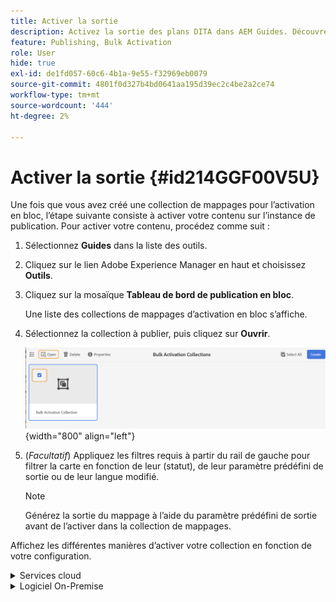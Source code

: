 ```yaml
---
title: Activer la sortie
description: Activez la sortie des plans DITA dans AEM Guides. Découvrez comment activer votre contenu sur l’instance de publication.
feature: Publishing, Bulk Activation
role: User
hide: true
exl-id: de1fd057-60c6-4b1a-9e55-f32969eb0079
source-git-commit: 4801f0d327b4bd0641aa195d39ec2c4be2a2ce74
workflow-type: tm+mt
source-wordcount: '444'
ht-degree: 2%

---
```


# Activer la sortie {#id214GGF00V5U}

Une fois que vous avez créé une collection de mappages pour l’activation en bloc, l’étape suivante consiste à activer votre contenu sur l’instance de publication. Pour activer votre contenu, procédez comme suit :

1. Sélectionnez **Guides** dans la liste des outils.

1. Cliquez sur le lien Adobe Experience Manager en haut et choisissez **Outils**.

1. Cliquez sur la mosaïque **Tableau de bord de publication en bloc**.

   Une liste des collections de mappages d’activation en bloc s’affiche.

1. Sélectionnez la collection à publier, puis cliquez sur **Ouvrir**.

   ![](images/bulk-activation-collection-open.png){width="800" align="left"}

1. \(*Facultatif*\) Appliquez les filtres requis à partir du rail de gauche pour filtrer la carte en fonction de leur \(statut\), de leur paramètre prédéfini de sortie ou de leur langue modifié.

   >[!NOTE]
   >
   >Générez la sortie du mappage à l’aide du paramètre prédéfini de sortie avant de l’activer dans la collection de mappages.


Affichez les différentes manières d’activer votre collection en fonction de votre configuration.

<details>
<summary> Services cloud </summary>

![bulk-collection-publish sur cloud service](images/bulk-activation-collection-quick-publish-CS.png){width="650" align="left"}

Vous pouvez activer la sortie sur les instances **Aperçu** ou **Publication**.

**Aperçu**

* Pour activer la sortie des mappages sélectionnés, sélectionnez la sortie de mappage prégénérée et sélectionnez **Publier sur** > **Aperçu**.
* Pour activer la sortie de tous les plans DITA avec leurs paramètres prédéfinis configurés, cochez la case en regard de la colonne **Plan**, puis sélectionnez **Publier vers** > **Publier**.


**Publication**

* Pour activer la sortie des mappages sélectionnés, sélectionnez la sortie de mappage prégénérée et sélectionnez **Publier vers** > **Publier**.

* Pour activer la sortie de tous les mappages DITA avec leurs paramètres prédéfinis configurés, cochez la case en regard de Mappage (colonne), puis sélectionnez **Publier vers** > **Publier**.


>[!NOTE]
> 
> La case à cocher correspondant à une sortie de mappage n’est activée que si vous avez généré la sortie pour un mappage.

Un message de réussite s’affiche lorsque la sortie du mappage est mise en file d’attente pour publication.

Une fois que la sortie est activée pour les fichiers de mappage sélectionnés, l’onglet Historique d’audit est mis à jour et la dernière sortie activée s’affiche en haut. La colonne **Publié** est mise à jour avec la date et l’heure de publication.

</details>

<details>    
<summary>  Logiciel On-Premise </summary>


Utilisez l’une des méthodes suivantes :

* Pour activer la sortie des mappages sélectionnés, sélectionnez la sortie de mappage prégénérée et sélectionnez **Publication rapide**.
* Pour activer la sortie de tous les mappages DITA avec leurs paramètres prédéfinis configurés, cochez la case en regard de Mappage (colonne), puis sélectionnez **Publication rapide**.
  ![bulk-collection-publish](images/bulk-activation-collection-quick-publish.png){width="650" align="left"}

  >[!NOTE]
  > 
  >La case à cocher correspondant à une sortie de mappage n’est activée que si vous avez généré la sortie pour un mappage.


Un message de réussite s’affiche lorsque la sortie du mappage est mise en file d’attente pour publication.

Une fois que la sortie est activée pour les fichiers de mappage sélectionnés, l’onglet Historique d’audit est mis à jour et la dernière sortie activée s’affiche en haut. La colonne **Publié** est mise à jour avec la date et l’heure de publication.

**Rubrique parente : &#x200B;** [Activation en bloc du contenu publié](conf-bulk-activation.md)
